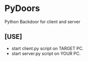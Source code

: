 # PyDoors
Python Backdoor for client and server
## [USE]
- start client.py script on TARGET PC.
- start server.py script on YOUR PC.
